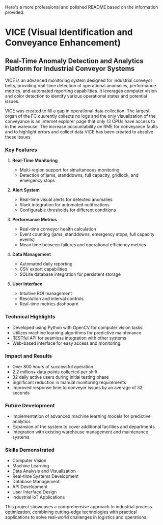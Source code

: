 Here's a more professional and polished README based on the information provided:

# VICE (Visual Identification and Conveyance Enhancement)

## Real-Time Anomaly Detection and Analytics Platform for Industrial Conveyor Systems

VICE is an advanced monitoring system designed for industrial conveyor belts, providing real-time detection of operational anomalies, performance metrics, and automated reporting capabilities. It leverages computer vision and color detection to identify various operational states and potential issues.

VICE was created to fill a gap in operational data collection. The largest organ of the FC cuurently collects no logs and the only visualization of the conveyance is an internet explorer page that only 13 CPUs have access to in the wareouse. The increase accountability on RME for conveyance faults and to highlight errors and collect data VICE has been created to absolve these issues.

### Key Features

1. **Real-Time Monitoring**
   - Multi-region support for simultaneous monitoring
   - Detection of jams, standdowns, full capacity, gridlock, and emergency stops

2. **Alert System**
   - Real-time visual alerts for detected anomalies
   - Slack integration for automated notifications
   - Configurable thresholds for different conditions

3. **Performance Metrics**
   - Real-time conveyor health calculation
   - Event counting (jams, standdowns, emergency stops, full capacity events)
   - Mean time between failures and operational efficiency metrics

4. **Data Management**
   - Automated daily reporting
   - CSV export capabilities
   - SQLite database integration for persistent storage

5. **User Interface**
   - Intuitive ROI management
   - Resolution and interval controls
   - Real-time metrics dashboard

### Technical Highlights

- Developed using Python with OpenCV for computer vision tasks
- Utilizes machine learning algorithms for predictive maintenance
- RESTful API for seamless integration with other systems
- Web-based interface for easy access and monitoring

### Impact and Results

- Over 800 hours of successful operation
- 2.2 million+ data points collected per shift
- 32 daily active users during initial testing phase
- Significant reduction in manual monitoring requirements
- Improved response time to conveyor issues by an average of 32 seconds

### Future Development

- Implementation of advanced machine learning models for predictive analytics
- Expansion of the system to cover additional facilities and departments
- Integration with existing warehouse management and maintenance systems

### Skills Demonstrated

- Computer Vision
- Machine Learning
- Data Analysis and Visualization
- Real-time Systems Development
- Database Management
- API Development
- User Interface Design
- Industrial IoT Applications

This project showcases a comprehensive approach to industrial process optimization, combining cutting-edge technologies with practical applications to solve real-world challenges in logistics and operations.
